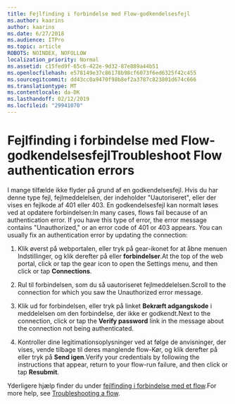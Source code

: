 ```yaml
---
title: Fejlfinding i forbindelse med Flow-godkendelsesfejl
ms.author: kaarins
author: kaarins
ms.date: 6/27/2018
ms.audience: ITPro
ms.topic: article
ROBOTS: NOINDEX, NOFOLLOW
localization_priority: Normal
ms.assetid: c15fed9f-65c6-422e-9d32-87e889a44b51
ms.openlocfilehash: e578149e37c86178b98cf6073f6ed6325f42c455
ms.sourcegitcommit: dd43cc0a9470f98b8ef2a3787c823801d674c666
ms.translationtype: MT
ms.contentlocale: da-DK
ms.lasthandoff: 02/12/2019
ms.locfileid: "29941070"
---
```

# <a name="troubleshoot-flow-authentication-errors"></a><span data-ttu-id="abc44-102">Fejlfinding i forbindelse med Flow-godkendelsesfejl</span><span class="sxs-lookup"><span data-stu-id="abc44-102">Troubleshoot Flow authentication errors</span></span>

<span data-ttu-id="abc44-p101">I mange tilfælde ikke flyder på grund af en godkendelsesfejl. Hvis du har denne type fejl, fejlmeddelelsen, der indeholder "Uautoriseret", eller der vises en fejlkode af 401 eller 403. En godkendelsesfejl kan normalt løses ved at opdatere forbindelsen:</span><span class="sxs-lookup"><span data-stu-id="abc44-p101">In many cases, flows fail because of an authentication error. If you have this type of error, the error message contains "Unauthorized," or an error code of 401 or 403 appears. You can usually fix an authentication error by updating the connection:</span></span>
  
1. <span data-ttu-id="abc44-106">Klik øverst på webportalen, eller tryk på gear-ikonet for at åbne menuen Indstillinger, og klik derefter på eller **forbindelser**.</span><span class="sxs-lookup"><span data-stu-id="abc44-106">At the top of the web portal, click or tap the gear icon to open the Settings menu, and then click or tap **Connections**.</span></span>
    
2. <span data-ttu-id="abc44-107">Rul til forbindelsen, som du så uautoriseret fejlmeddelelsen.</span><span class="sxs-lookup"><span data-stu-id="abc44-107">Scroll to the connection for which you saw the Unauthorized error message.</span></span>
    
3. <span data-ttu-id="abc44-108">Klik ud for forbindelsen, eller tryk på linket **Bekræft adgangskode** i meddelelsen om den forbindelse, der ikke er godkendt.</span><span class="sxs-lookup"><span data-stu-id="abc44-108">Next to the connection, click or tap the **Verify password** link in the message about the connection not being authenticated.</span></span> 
    
4. <span data-ttu-id="abc44-109">Kontroller dine legitimationsoplysninger ved at følge de anvisninger, der vises, vende tilbage til deres manglende flow-Kør, og klik derefter på eller tryk på **Send igen**.</span><span class="sxs-lookup"><span data-stu-id="abc44-109">Verify your credentials by following the instructions that appear, return to your flow-run failure, and then click or tap **Resubmit**.</span></span>
    
<span data-ttu-id="abc44-110">Yderligere hjælp finder du under [fejlfinding i forbindelse med et flow](https://go.microsoft.com/fwlink/?linkid=872110).</span><span class="sxs-lookup"><span data-stu-id="abc44-110">For more help, see [Troubleshooting a flow](https://go.microsoft.com/fwlink/?linkid=872110).</span></span>
  

